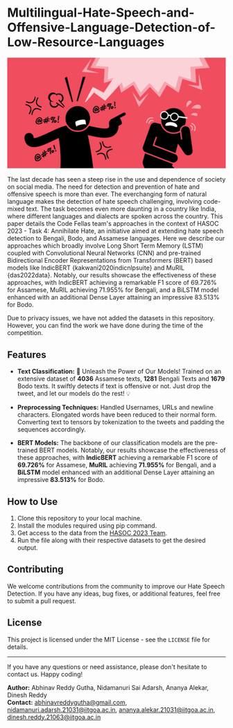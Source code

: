 # Multilingual-Hate-Speech-and-Offensive-Language-Detection-of-Low-Resource-Languages

![Game Classifier and Recommender](hate-speech-detection-using-machine-learning.png)

The last decade has seen a steep rise in the use and dependence of society on social media. The need for detection and prevention of hate and offensive speech is more than ever. The everchanging form of natural language makes the detection of hate speech challenging, involving code-mixed text. The task becomes even more daunting in a country like India, where different languages and dialects are spoken across the country. This paper details the Code Fellas team's approaches in the context of HASOC 2023 - Task 4: Annihilate Hate, an initiative aimed at extending hate speech detection to Bengali, Bodo, and Assamese languages. Here we describe our approaches which broadly involve Long Short Term Memory (LSTM) coupled with Convolutional Neural Networks (CNN) and pre-trained Bidirectional Encoder Representations from Transformers (BERT) based models like IndicBERT {kakwani2020indicnlpsuite} and MuRIL {das2022data}. Notably, our results showcase the effectiveness of these approaches, with IndicBERT achieving a remarkable F1 score of 69.726\% for Assamese, MuRIL achieving 71.955\% for Bengali, and a BiLSTM model enhanced with an additional Dense Layer attaining an impressive 83.513\% for Bodo. 

Due to privacy issues, we have not added the datasets in this repository. However, you can find the work we have done during the time of the competition.

## Features

- **Text Classification:** 
🚀 Unleash the Power of Our Models! Trained on an extensive dataset of **4036** Assamese texts, **1281** Bengali Texts and **1679** Bodo texts. It swiftly detects if text is offensive or not. Just drop the tweet, and let our models do the rest! 💡

- **Preprocessing Techniques:** Handled Usernames, URLs and newline characters. Elongated words have been reduced to their normal form. Converting text to tensors by tokenization to the tweets and padding the sequences accordingly.

- **BERT Models:** The backbone of our classification models are the pre-trained BERT models. Notably, our results showcase the effectiveness of these approaches, with **IndicBERT** achieving a remarkable F1 score of **69.726\%** for Assamese, **MuRIL** achieving **71.955\%** for Bengali, and a **BiLSTM** model enhanced with an additional Dense Layer attaining an impressive **83.513\%** for Bodo.

## How to Use

1. Clone this repository to your local machine.
2. Install the modules required using pip command.
3. Get access to the data from the [HASOC 2023 Team](https://hasocfire.github.io/hasoc/2023/dataset.html).
4. Run the file along with their respective datasets to get the desired output.

## Contributing

We welcome contributions from the community to improve our Hate Speech Detection. If you have any ideas, bug fixes, or additional features, feel free to submit a pull request.

## License

This project is licensed under the MIT License - see the `LICENSE` file for details.

---

If you have any questions or need assistance, please don't hesitate to contact us. Happy coding!

**Author:** Abhinav Reddy Gutha, Nidamanuri Sai Adarsh, Ananya Alekar, Dinesh Reddy  
**Contact:** abhinavreddygutha@gmail.com, nidamanuri.adarsh.21031@iitgoa.ac.in, ananya.alekar.21031@iitgoa.ac.in, dinesh.reddy.21063@iitgoa.ac.in 
